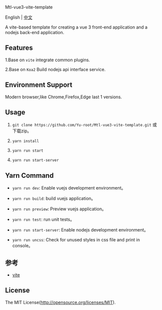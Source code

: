Mtl-vue3-vite-template

English | [中文](README-zh.md)

A vite-based template for creating a vue 3 front-end application and a nodejs back-end application.

## Features

1.Base on `vite` integrate common plugins.

2.Base on `Koa2` Build nodejs api interface service.

## Environment Support

Modern browser,like Chrome,Firefox,Edge last 1 versions.

## Usage

1. `git clone https://github.com/Yu-root/Mtl-vue3-vite-template.git` 或下载zip。

2. `yarn install`

3. `yarn run start`

4. `yarn run start-server`

## Yarn Command

- `yarn run dev`: Enable vuejs development environment。

- `yarn run build`: build vuejs application。

- `yarn run preview`: Preview vuejs application。

- `yarn run test`: run unit tests。

- `yarn run start-server`: Enable nodejs development environment。

- `yarn run uncss`: Check for unused styles in css file and print in console。

## 参考

- [vite](https://github.com/vitejs/vite)

## License

The MIT License(http://opensource.org/licenses/MIT).
